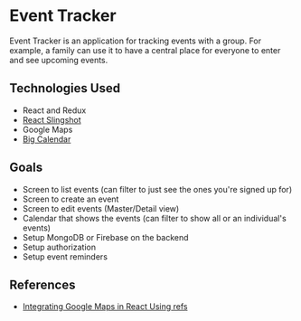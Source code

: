 # Event Tracker

Event Tracker is an application for tracking events with a group.  For example, a family can use it to have a central place
for everyone to enter and see upcoming events.

## Technologies Used
*  React and Redux
*  [React Slingshot](https://github.com/coryhouse/react-slingshot)
*  Google Maps
*  [Big Calendar](http://intljusticemission.github.io/react-big-calendar/examples/index.html#intro)


## Goals

*  Screen to list events (can filter to just see the ones you're signed up for)
*  Screen to create an event
*  Screen to edit events (Master/Detail view)
*  Calendar that shows the events (can filter to show all or an individual's events)
*  Setup MongoDB or Firebase on the backend
*  Setup authorization
*  Setup event reminders


## References

* [Integrating Google Maps in React Using refs](https://www.codementor.io/reactjs/tutorial/integrate-google-maps-api-react-refs)
